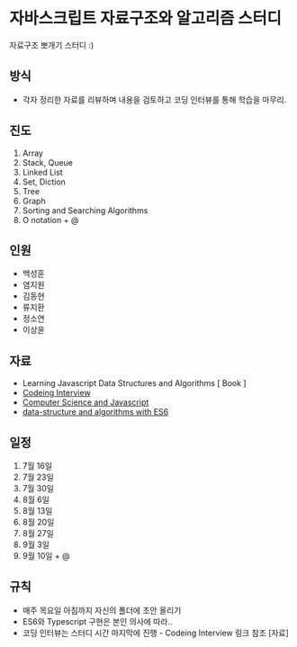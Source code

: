 # 자바스크립트 자료구조와 알고리즘 스터디

자료구조 뽀개기 스터디 :)

## 방식
- 각자 정리한 자료를 리뷰하며 내용을 검토하고 코딩 인터뷰를 통해 학습을 마무리.

## 진도

1. Array
2. Stack, Queue
3. Linked List
4. Set, Diction
5. Tree
6. Graph
7. Sorting and Searching Algorithms
8. O notation + @

## 인원

- 백성훈
- 염지원
- 김동현
- 류지환
- 정소연
- 이상윤

## 자료

- Learning Javascript Data Structures and Algorithms [ Book ]
- [Codeing Interview](https://github.com/we-frontend/CtCI-6th-Edition-JavaScript)
- [Computer Science and Javascript](https://github.com/we-frontend/computer-science-in-javascript)
- [data-structure and algorithms with ES6](https://github.com/we-frontend/data-structure-and-algorithms-with-ES6)

## 일정

1. 7월 16일
2. 7월 23일
3. 7월 30일
4. 8월 6일
5. 8월 13일
6. 8월 20일
7. 8월 27일
8. 9월 3일
9. 9월 10일 + @

## 규칙

- 매주 목요일 아침까지 자신의 폴더에 초안 올리기
- ES6와 Typescript 구현은 본인 의사에 따라..
- 코딩 인터뷰는 스터디 시간 마지막에 진행 - Codeing Interview 링크 참조 [자료]